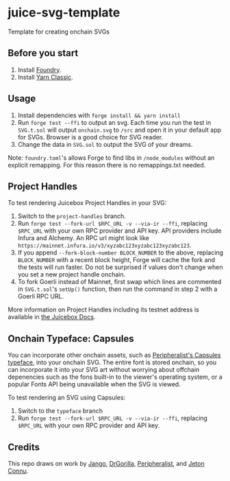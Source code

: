 # juice-svg-template
Template for creating onchain SVGs

## Before you start
1. Install [Foundry](https://book.getfoundry.sh/getting-started/installation).
2. Install [Yarn Classic](https://classic.yarnpkg.com/en/docs/install#mac-stable). 

## Usage
1. Install dependencies with `forge install && yarn install`
2. Run `forge test --ffi` to output an svg. Each time you run the test in `SVG.t.sol` will output `onchain.svg` to `/src` and open it in your default app for SVGs. Browser is a good choice for SVG reader. 
3. Change the data in `SVG.sol` to output the SVG of your dreams.


Note: `foundry.toml`'s allows Forge to find libs in `/node_modules` without an explicit remapping. For this reason there is no remappings.txt needed. 

## Project Handles
To test rendering Juicebox Project Handles in your SVG: 

1. Switch to the `project-handles` branch. 
2. Run `forge test --fork-url $RPC_URL -v --via-ir --ffi`, replacing `$RPC_URL` with your own RPC provider and API key. API providers include Infura and Alchemy. An RPC url might look like `https://mainnet.infura.io/v3/xyzabc123xyzabc123xyzabc123`.
3. If you append `--fork-block-number BLOCK_NUMBER` to the above, replacing `BLOCK_NUMBER` with a recent block height, Forge will cache the fork and the tests will run faster. Do not be surprised if values don't change when you set a new project handle onchain.
4. To fork Goerli instead of Mainnet, first swap which lines are commented in `SVG.t.sol`'s `setUp()` function, then run the command in step 2 with a Goerli RPC URL. 

More information on Project Handles including its testnet address is available in [the Juicebox Docs](https://info.juicebox.money/dev/api/contracts/or-utilities/jbprojecthandles/).

## Onchain Typeface: Capsules
You can incorporate other onchain assets, such as [Peripheralist's Capsules typeface](https://github.com/peripheralist/typeface), into your onchain SVG. The entire font is stored onchain, so you can incorporate it into your SVG art without worrying about offchain depenencies such as the fons built-in to the viewer's operating system, or a popular Fonts API being unavailable when the SVG is viewed.

To test rendering an SVG using Capsules: 

1. Switch to the `typeface` branch
2. Run `forge test --fork-url $RPC_URL -v --via-ir --ffi`, replacing `$RPC_URL` with your own RPC provider and API key. 

## Credits
This repo draws on work by [Jango](https://github.com/mejango), [DrGorilla](https://github.com/drgorillamd), [Peripheralist](https://github.com/peripheralist), and [Jeton Connu](https://github.com/jeton-connu).
